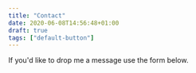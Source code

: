 ```yaml
---
title: "Contact"
date: 2020-06-08T14:56:48+01:00
draft: true
tags: ["default-button"]
---
```


If you'd like to drop me a message use the form below.

